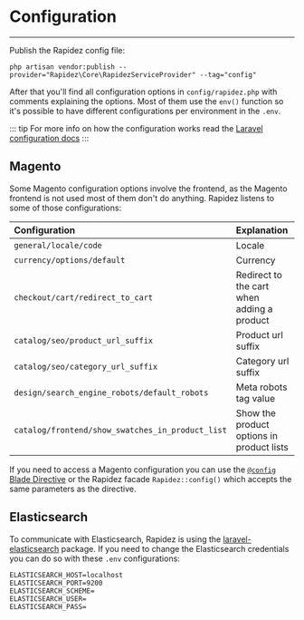 # Configuration

---

Publish the Rapidez config file:

```
php artisan vendor:publish --provider="Rapidez\Core\RapidezServiceProvider" --tag="config"
```

After that you'll find all configuration options in `config/rapidez.php` with comments explaining the options. Most of them use the `env()` function so it's possible to have different configurations per environment in the `.env`.

::: tip
For more info on how the configuration works read the [Laravel configuration docs](https://laravel.com/docs/master/configuration)
:::

## Magento

Some Magento configuration options involve the frontend, as the Magento frontend is not used most of them don't do anything. Rapidez listens to some of those configurations:

Configuration | Explanation
:--- | :---
`general/locale/code` | Locale
`currency/options/default` | Currency
`checkout/cart/redirect_to_cart` | Redirect to the cart when adding a product
`catalog/seo/product_url_suffix` | Product url suffix
`catalog/seo/category_url_suffix` | Category url suffix
`design/search_engine_robots/default_robots` | Meta robots tag value
`catalog/frontend/show_swatches_in_product_list` | Show the product options in product lists

If you need to access a Magento configuration you can use the [`@config` Blade Directive](theming.html#config) or the Rapidez facade `Rapidez::config()` which accepts the same parameters as the directive.

## Elasticsearch

To communicate with Elasticsearch, Rapidez is using the [laravel-elasticsearch](https://github.com/cviebrock/laravel-elasticsearch) package. If you need to change the Elasticsearch credentials you can do so with these `.env` configurations:

```
ELASTICSEARCH_HOST=localhost
ELASTICSEARCH_PORT=9200
ELASTICSEARCH_SCHEME=
ELASTICSEARCH_USER=
ELASTICSEARCH_PASS=
```

